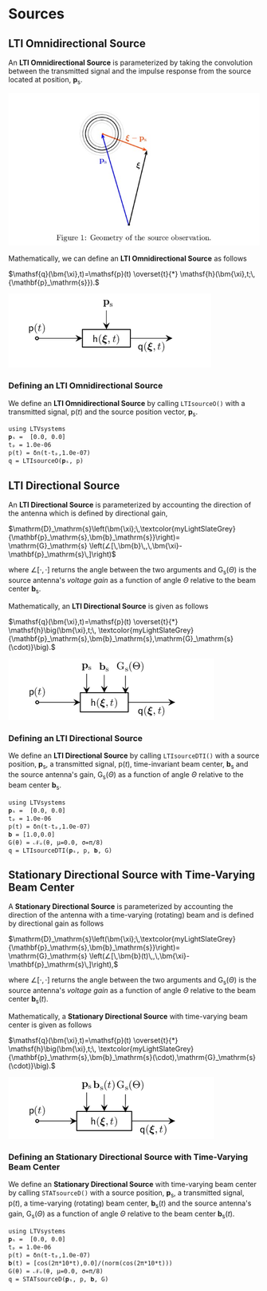 # Sources

## LTI Omnidirectional Source

An **LTI Omnidirectional Source**  is parameterized by taking the convolution between the transmitted signal and the impulse response from the source located at position, $\mathbf{p}_\mathrm{s}$. 

![](https://raw.githubusercontent.com/NMSU-ISA/LTVsystems/main/docs/src/assets/Source_geometry.png)


Mathematically, we can define an **LTI Omnidirectional Source** as follows

$\mathsf{q}(\bm{\xi},t)=\mathsf{p}(t) \overset{t}{*} \mathsf{h}(\bm{\xi},t;\,{\mathbf{p}_\mathrm{s}}).$

![](https://raw.githubusercontent.com/NMSU-ISA/LTVsystems/main/docs/src/assets/LTIOmni_Source_BD.png)


### Defining an LTI Omnidirectional Source
We define an  **LTI Omnidirectional Source** by calling `LTIsourceO()` with a transmitted signal, $\mathsf{p}(t)$ and the source position vector, $\mathbf{p}_\mathrm{s}$.
```@example
using LTVsystems
𝐩ₛ =  [0.0, 0.0]
tₚ = 1.0e-06
p(t) = δn(t-tₚ,1.0e-07)
q = LTIsourceO(𝐩ₛ, p)
```
## LTI Directional Source

An **LTI Directional Source** is parameterized by accounting the direction of the antenna which is defined by directional gain,

$\mathrm{D}_\mathrm{s}\left(\bm{\xi};\,\textcolor{myLightSlateGrey}
{\mathbf{p}_\mathrm{s},\bm{b}_\mathrm{s}}\right)= \mathrm{G}_\mathrm{s}
\left(∠[\,\bm{b}\,,\,\bm{\xi}-\mathbf{p}_\mathrm{s}\,]\right)$

where $∠[⋅,⋅]$ returns the angle between the two arguments and $\mathrm{G}_\mathrm{s}(\Theta)$
is the source antenna's $\textit{voltage gain}$ as a function of angle $\Theta$ relative to the beam center $\bm{b}_\mathrm{s}$.

Mathematically, an **LTI Directional Source** is given as follows

$\mathsf{q}(\bm{\xi},t)=\mathsf{p}(t) \overset{t}{*} \mathsf{h}\big(\bm{\xi},t;\,
\textcolor{myLightSlateGrey}{\mathbf{p}_\mathrm{s},\bm{b}_\mathrm{s},\mathrm{G}_\mathrm{s}(\cdot)}\big).$

![](https://raw.githubusercontent.com/NMSU-ISA/LTVsystems/main/docs/src/assets/Dir_Sources.png)


### Defining an LTI Directional Source

We define an  **LTI Directional Source** by calling `LTIsourceDTI()` with a source position, $\mathbf{p}_\mathrm{s}$, a transmitted signal, $\mathsf{p}(t)$, time-invariant beam center,
$\bm{b}_\mathrm{s}$ and the source antenna's gain,
$\mathrm{G}_\mathrm{s}(\Theta)$ as a function of angle $\Theta$ relative to the beam center $\bm{b}_\mathrm{s}$.
```@example
using LTVsystems
𝐩ₛ =  [0.0, 0.0]
tₚ = 1.0e-06
p(t) = δn(t-tₚ,1.0e-07)
𝐛 = [1.0,0.0]
G(θ) = 𝒩ᵤ(θ, μ=0.0, σ=π/8)
q = LTIsourceDTI(𝐩ₛ, p, 𝐛, G)
```

## Stationary Directional Source with Time-Varying Beam Center

A **Stationary Directional Source** is parameterized by accounting the direction of the antenna with a time-varying (rotating) beam and is defined by directional gain as follows

$\mathrm{D}_\mathrm{s}\left(\bm{\xi};\,\textcolor{myLightSlateGrey}
{\mathbf{p}_\mathrm{s},\bm{b}_\mathrm{s}}\right)= \mathrm{G}_\mathrm{s}
\left(∠[\,\bm{b}(t)\,,\,\bm{\xi}-\mathbf{p}_\mathrm{s}\,]\right),$

where $∠[⋅,⋅]$ returns the angle between the two arguments and $\mathrm{G}_\mathrm{s}(\Theta)$
is the source antenna's $\textit{voltage gain}$ as a function of angle $\Theta$ relative to the beam center $\bm{b}_\mathrm{s}(t)$.


Mathematically, a **Stationary Directional Source** with time-varying beam center is given as follows

$\mathsf{q}(\bm{\xi},t)=\mathsf{p}(t) \overset{t}{*} \mathsf{h}\big(\bm{\xi},t;\,
\textcolor{myLightSlateGrey}{\mathbf{p}_\mathrm{s},\bm{b}_\mathrm{s}(\cdot),\mathrm{G}_\mathrm{s}(\cdot)}\big).$

![](https://raw.githubusercontent.com/NMSU-ISA/LTVsystems/main/docs/src/assets/Stationary_Sources.png)


### Defining an Stationary Directional Source with Time-Varying Beam Center

We define an  **Stationary Directional Source** with time-varying beam center by calling `STATsourceD()` with a source position, $\mathbf{p}_\mathrm{s}$, a transmitted signal, $\mathsf{p}(t)$, a time-varying (rotating) beam center, $\bm{b}_\mathrm{s}(t)$
and the source antenna's gain, $\mathrm{G}_\mathrm{s}(\Theta)$ as a function of angle $\Theta$ relative to the beam center $\bm{b}_\mathrm{s}(t)$.
```@example
using LTVsystems
𝐩ₛ =  [0.0, 0.0]
tₚ = 1.0e-06
p(t) = δn(t-tₚ,1.0e-07)
𝐛(t) = [cos(2π*10*t),0.0]/(norm(cos(2π*10*t)))
G(θ) = 𝒩ᵤ(θ, μ=0.0, σ=π/8)
q = STATsourceD(𝐩ₛ, p, 𝐛, G)
```
